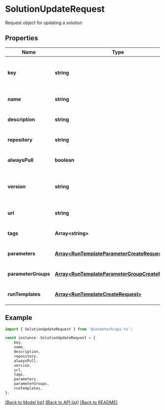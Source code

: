 # SolutionUpdateRequest

Request object for updating a solution

## Properties

Name | Type | Description | Notes
------------ | ------------- | ------------- | -------------
**key** | **string** | Technical key for resource name convention and version grouping. Must be unique | [optional] [default to undefined]
**name** | **string** | The Solution name | [optional] [default to undefined]
**description** | **string** | The Solution description | [optional] [default to undefined]
**repository** | **string** | The registry repository containing the image | [optional] [default to undefined]
**alwaysPull** | **boolean** | Set to true if the runtemplate wants to always pull the image | [optional] [default to undefined]
**version** | **string** | The Solution version MAJOR.MINOR.PATCH. Must be aligned with an existing repository tag | [optional] [default to undefined]
**url** | **string** | An optional URL link to solution page | [optional] [default to undefined]
**tags** | **Array&lt;string&gt;** | The list of tags | [optional] [default to undefined]
**parameters** | [**Array&lt;RunTemplateParameterCreateRequest&gt;**](RunTemplateParameterCreateRequest.md) | The list of Run Template Parameters | [optional] [default to undefined]
**parameterGroups** | [**Array&lt;RunTemplateParameterGroupCreateRequest&gt;**](RunTemplateParameterGroupCreateRequest.md) | The list of parameters groups for the Run Templates | [optional] [default to undefined]
**runTemplates** | [**Array&lt;RunTemplateCreateRequest&gt;**](RunTemplateCreateRequest.md) | List of Run Templates | [optional] [default to undefined]

## Example

```typescript
import { SolutionUpdateRequest } from '@cosmotech/api-ts';

const instance: SolutionUpdateRequest = {
    key,
    name,
    description,
    repository,
    alwaysPull,
    version,
    url,
    tags,
    parameters,
    parameterGroups,
    runTemplates,
};
```

[[Back to Model list]](../README.md#documentation-for-models) [[Back to API list]](../README.md#documentation-for-api-endpoints) [[Back to README]](../README.md)
